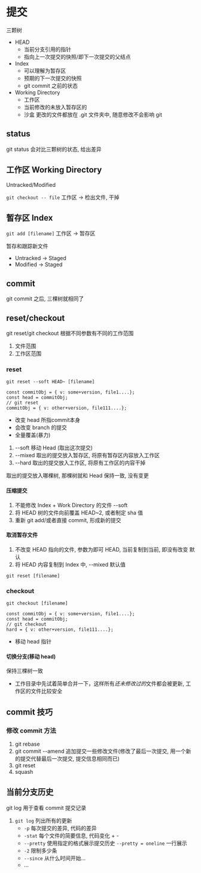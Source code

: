 # 提交

三颗树

- HEAD
  - 当前分支引用的指针
  - 指向上一次提交的快照/即下一次提交的父结点
- Index
  - 可以理解为暂存区
  - 预期的下一次提交的快照
  - git commit 之前的状态
- Working Directory
  - 工作区
  - 当前修改的未放入暂存区的
  - 沙盒 更改的文件都放在 .git 文件夹中, 随意修改不会影响 git

## status

git status 会对比三颗树的状态, 给出差异

## 工作区 Working Directory

Untracked/Modified

`git checkout -- file` 工作区 -> 检出文件, 干掉

## 暂存区 Index

`git add [filename]` 工作区 -> 暂存区

暂存和跟踪新文件

- Untracked -> Staged
- Modified -> Staged

## commit

git commit 之后, 三棵树就相同了

## reset/checkout

git reset/git checkout 根据不同参数有不同的工作范围

1. 文件范围
2. 工作区范围

### reset

`git reset --soft HEAD~ [filename]`

```
const commitObj = { v: some+version, file1....};
const head = commitObj;
// git reset
commitObj = { v: other+version, file111....};
```

- 改变 head 所指commit本身
- 会改变 branch 的提交
- 全量覆盖(暴力)

1. --soft  移动 Head (取出这次提交)
2. --mixed 取出的提交放入暂存区, 将原有暂存区内容放入工作区
3. --hard  取出的提交放入工作区, 将原有工作区的内容干掉

取出的提交放入哪棵树, 那棵树就和 Head 保持一致, 没有变更

#### 压缩提交

1. 不能修改 Index + Work Directory 的文件 --soft
2. 将 HEAD 树的文件向前覆盖 HEAD~2, 或者制定 sha 值
3. 重新 git add/或者直接 commit, 形成新的提交

#### 取消暂存文件

1. 不改变 HEAD 指向的文件, 参数为即可 HEAD, 当前复制到当前, 即没有改变 默认
2. 将 HEAD 内容复制到 Index 中, --mixed 默认值

`git reset [filename]`

### checkout

`git checkout [filename]`

```
const commitObj = { v: some+version, file1....};
const head = commitObj;
// git checkout
hard = { v: other+version, file111....};
```

- 移动 head 指针

#### 切换分支(移动 head)

保持三棵树一致

- 工作目录中先试着简单合并一下，这样所有*还未修改过的*文件都会被更新, 工作区的文件比较安全

## commit 技巧

### 修改 commit 方法

1. git rebase
2. git commit --amend 追加提交一些修改文件(修改了最后一次提交, 用一个新的提交代替最后一次提交, 提交信息相同而已)
3. git reset
4. squash

## 当前分支历史

git log 用于查看 commit 提交记录

1. `git log` 列出所有的更新
   - `-p` 每次提交的差异, 代码的差异
   - `-stat` 每个文件的简要信息, 代码变化 + -
   - `--pretty` 使用指定的格式展示提交历史 `--pretty = oneline` 一行展示
   - `-2` 限制多少条
   - `--since` 从什么时间开始...
   - ...
